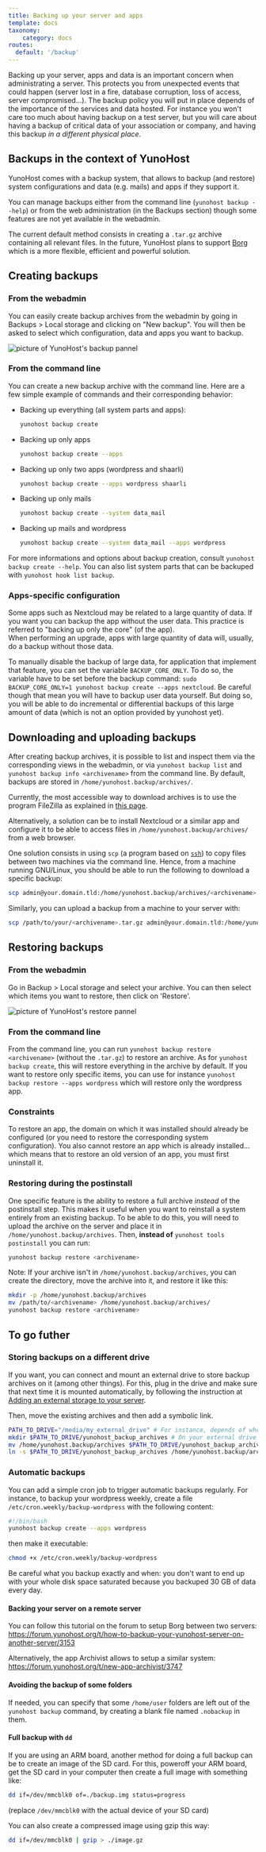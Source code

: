 ```yaml
---
title: Backing up your server and apps
template: docs
taxonomy:
    category: docs
routes:
  default: '/backup'
---
```


Backing up your server, apps and data is an important concern when administrating a server. This protects you from unexpected events that could happen (server lost in a fire, database corruption, loss of access, server compromised...). The backup policy you will put in place depends of the importance of the services and data hosted. For instance you won't care too much about having backup on a test server, but you will care about having a backup of critical data of your association or company, and having this backup *in a different physical place*.

## Backups in the context of YunoHost

YunoHost comes with a backup system, that allows to backup (and restore) system configurations and data (e.g. mails) and apps if they support it.

You can manage backups either from the command line (`yunohost backup --help`) or from the web administration (in the Backups section) though some features are not yet available in the webadmin.

The current default method consists in creating a `.tar.gz` archive containing all relevant files. In the future, YunoHost plans to support [Borg](https://www.borgbackup.org/) which is a more flexible, efficient and powerful solution.

## Creating backups

### From the webadmin

You can easily create backup archives from the webadmin by going in Backups > Local storage and clicking on "New backup". You will then be asked to select which configuration, data and apps you want to backup.

![picture of YunoHost's backup pannel](image://backup.png)

### From the command line

You can create a new backup archive with the command line. Here are a few simple example of commands and their corresponding behavior:

- Backing up everything (all system parts and apps):

  ```bash
  yunohost backup create
  ```

- Backing up only apps

  ```bash
  yunohost backup create --apps
  ```

- Backing up only two apps (wordpress and shaarli)

  ```bash
  yunohost backup create --apps wordpress shaarli
  ```

- Backing up only mails

  ```bash
  yunohost backup create --system data_mail
  ```

- Backing up mails and wordpress

  ```bash
  yunohost backup create --system data_mail --apps wordpress
  ```

For more informations and options about backup creation, consult `yunohost backup create --help`. You can also list system parts that can be backuped with `yunohost hook list backup`.

### Apps-specific configuration

Some apps such as Nextcloud may be related to a large quantity of data. If you want you can backup the app without the user data. This practice is referred to "backing up only the core" (of the app).  
When performing an upgrade, apps with large quantity of data will, usually, do a backup without those data.

To manually disable the backup of large data, for application that implement that feature, you can set the variable `BACKUP_CORE_ONLY`. To do so, the variable have to be set before the backup command: `sudo BACKUP_CORE_ONLY=1 yunohost backup create --apps nextcloud`. Be careful though that mean you will have to backup user data yourself. But doing so, you will be able to do incremental or differential backups of this large amount of data (which is not an option provided by yunohost yet).

## Downloading and uploading backups

After creating backup archives, it is possible to list and inspect them via the corresponding views in the webadmin, or via `yunohost backup list` and `yunohost backup info <archivename>` from the command line. By default, backups are stored in `/home/yunohost.backup/archives/`.

Currently, the most accessible way to download archives is to use the program FileZilla as explained in [this page](/filezilla).

Alternatively, a solution can be to install Nextcloud or a similar app and configure it to be able to access files in `/home/yunohost.backup/archives/` from a web browser.

One solution consists in using `scp` (a program based on [`ssh`](/ssh)) to copy files between two machines via the command line. Hence, from a machine running GNU/Linux, you should be able to run the following to download a specific backup:

```bash
scp admin@your.domain.tld:/home/yunohost.backup/archives/<archivename>.tar.gz ./
```

Similarly, you can upload a backup from a machine to your server with:

```bash
scp /path/to/your/<archivename>.tar.gz admin@your.domain.tld:/home/yunohost.backup/archives/
```

## Restoring backups

### From the webadmin

Go in Backup > Local storage and select your archive. You can then select which items you want to restore, then click on 'Restore'.

![picture of YunoHost's restore pannel](image://restore.png)

### From the command line

From the command line, you can run `yunohost backup restore <archivename>` (without the `.tar.gz`) to restore an archive. As for `yunohost backup create`, this will restore everything in the archive by default. If you want to restore only specific items, you can use for instance `yunohost backup restore --apps wordpress` which will restore only the wordpress app.

### Constraints

To restore an app, the domain on which it was installed should already be configured (or you need to restore the corresponding system configuration). You also cannot restore an app which is already installed... which means that to restore an old version of an app, you must first uninstall it.

### Restoring during the postinstall

One specific feature is the ability to restore a full archive *instead* of the postinstall step. This makes it useful when you want to reinstall a system entirely from an existing backup. To be able to do this, you will need to upload the archive on the server and place it in `/home/yunohost.backup/archives`. Then, **instead of** `yunohost tools postinstall` you can run:

```bash
yunohost backup restore <archivename>
```

Note: If your archive isn't in `/home/yunohost.backup/archives`, you can create the directory, move the archive into it, and restore it like this:

```bash
mkdir -p /home/yunohost.backup/archives
mv /path/to/<archivename> /home/yunohost.backup/archives/
yunohost backup restore <archivename>
``` 

## To go futher

### Storing backups on a different drive

If you want, you can connect and mount an external drive to store backup archives on it (among other things). For this, plug in the drive and make sure that next time it is mounted automatically, by following the instruction at [Adding an external storage to your server](https://yunohost.org/#/external_storage). 

Then, move the existing archives and then add a symbolic link.

```bash
PATH_TO_DRIVE="/media/my_external_drive" # For instance, depends of where you mounted your drive
mkdir $PATH_TO_DRIVE/yunohost_backup_archives # On your external drive create the folder where the backups will go
mv /home/yunohost.backup/archives $PATH_TO_DRIVE/yunohost_backup_archives # Move the archive folder including existing backups (if you made them) to the new folder on the external drive
ln -s $PATH_TO_DRIVE/yunohost_backup_archives /home/yunohost.backup/archives # Create a symbolic link from the old local folder to the new folder on the external drive
```

### Automatic backups

You can add a simple cron job to trigger automatic backups regularly. For instance, to backup your wordpress weekly, create a file `/etc/cron.weekly/backup-wordpress` with the following content:

```bash
#!/bin/bash
yunohost backup create --apps wordpress
```

then make it executable:

```bash
chmod +x /etc/cron.weekly/backup-wordpress
```

Be careful what you backup exactly and when: you don't want to end up with your whole disk space saturated because you backuped 30 GB of data every day.

#### Backing your server on a remote server

You can follow this tutorial on the forum to setup Borg between two servers: <https://forum.yunohost.org/t/how-to-backup-your-yunohost-server-on-another-server/3153>

Alternatively, the app Archivist allows to setup a similar system: <https://forum.yunohost.org/t/new-app-archivist/3747>

#### Avoiding the backup of some folders
If needed, you can specify that some `/home/user` folders are left out of the `yunohost backup` command, by creating a blank file named `.nobackup` in them.

#### Full backup with `dd`

If you are using an ARM board, another method for doing a full backup can be to create an image of the SD card. For this, poweroff your ARM board, get the SD card in your computer then create a full image with something like:

```bash
dd if=/dev/mmcblk0 of=./backup.img status=progress
```

(replace `/dev/mmcblk0` with the actual device of your SD card)

You can also create a compressed image using gzip this way:
```bash
dd if=/dev/mmcblk0 | gzip > ./image.gz
```
